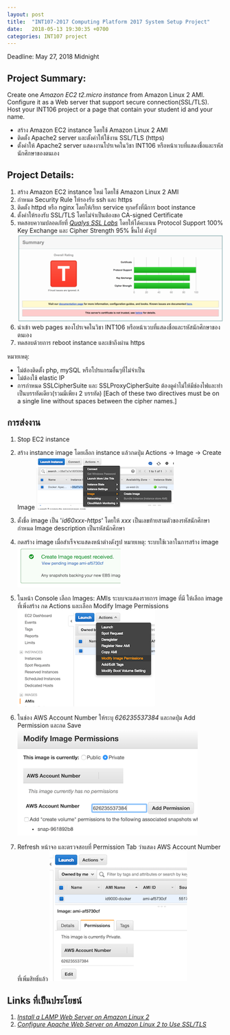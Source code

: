 ```yaml
---
layout: post
title:  "INT107-2017 Computing Platform 2017 System Setup Project"
date:   2018-05-13 19:30:35 +0700
categories: INT107 project
---
```


Deadline: May 27, 2018 Midnight

## Project Summary:

Create one _Amazon EC2 t2.micro instance_ from Amazon Linux 2 AMI. Configure it as a Web server that support secure connection(SSL/TLS). Host your INT106 project or a page that contain your student id and your name.

- สร้าง Amazon EC2 instance โดยใช้ Amazon Linux 2 AMI   
- ติดตั้ง Apache2 server และตั้งค่าให้ใช้งาน SSL/TLS (https)
- ตั้งค่าให้ Apache2 server แสดงงานโปรเจคในวิชา INT106 หรือหน้าเวบที่แสดงชื่อและรหัสนักศึกษาของตนเอง

## Project Details:

1. สร้าง Amazon EC2 instance ใหม่ โดยใช้ Amazon Linux 2 AMI
2. กำหนด Security Rule ให้รองรับ ssh และ https
3. ติดตั้ง httpd หรือ nginx โดยให้เรียก service ทุกครั้งที่มีการ boot instance
4. ตั้งค่าให้รองรับ SSL/TLS โดยไม่จำเป็นต้องขอ CA-signed Certificate
5. ทดสอบความปลอดภัยที่ [_Qualys SSL Labs_][Qualys-test] โดยให้ได้คะแนน Protocol Support 100% Key Exchange และ Cipher Strength 95% ขึ้นไป ดังรูป
		![Image][Qualys-Result]
6. นำเข้า web pages ของโปรเจคในวิชา INT106 หรือหน้าเวบที่แสดงชื่อและรหัสนักศึกษาของตนเอง
7. ทดสอบด้วยการ reboot instance และเข้าถึงผ่าน https

หมายเหตุ:
* ไม่ต้องติดตั้ง php, mySQL หรือโปรแกรมอื่นๆที่ไม่จำเป็น
* ไม่ต้องใช้ elastic IP
* การกำหนด SSLCipherSuite และ SSLProxyCipherSuite ต้องดูค่าไม่ให้มีช่องไฟและทำเป็นบรรทัดเดียว(รวมมีเพียง 2 บรรทัด) [Each of these two directives must be on a single line without spaces between the cipher names.]

## การส่งงาน
1. Stop EC2 instance
2. สร้าง instance image โดยเลือก instance แล้วกดปุ่ม Actions -> Image -> Create Image
		![Image][AWS-createimage1]  

3. ตั้งชื่อ image เป็น '_id60xxx-https_' โดยให้ _xxx_ เป็นเลขท้ายสามตัวของรหัสนักศึกษา กำหนด Image description เป็นรหัสนักศึกษา   

4. กดสร้าง image เมื่อสำเร็จจะแสดงหน้าต่างดังรูป หมายเหตุ: ระบบใช้เวลาในการสร้าง image 
		![Image][AWS-createimage3]  

5. ในหน้า Console เลือก Images: AMIs ระบบจะแสดงรายการ image ที่มี ให้เลือก image ที่เพิ่งสร้าง กด Actions และเลือก Modify Image Permissions   
		![Image][AWS-createimage4]  

6. ในช่อง AWS Account Number ให้ระบุ _626235537384_ และกดปุ่ม Add Permission และกด Save  
		![Image][AWS-createimage5]  

7. Refresh หน้าจอ และตรวจสอบที่ Permission Tab ว่าแสดง AWS Account Number ที่เพิ่มสิทธิ์แล้ว
		![Image][AWS-createimage6]  


## Links ที่เป็นประโยชน์
1. [_Install a LAMP Web Server on Amazon Linux 2_][AWS-LAMP-Tutorial]
2. [_Configure Apache Web Server on Amazon Linux 2 to Use SSL/TLS_][AWS-TSL-Tutorial]

[Qualys-test]: https://www.ssllabs.com/ssltest/analyze.html
[AWS-LAMP-Tutorial]: https://docs.aws.amazon.com/AWSEC2/latest/UserGuide/ec2-lamp-amazon-linux-2.html
[AWS-TSL-Tutorial]: https://docs.aws.amazon.com/AWSEC2/latest/UserGuide/SSL-on-an-instance.html

[Qualys-Result]: /assets/2017_INT107_Project_AWS_create_image1_small.png
[AWS-createimage1]: /assets/2016_INT107_Project_AWS_create_image1.png
[AWS-createimage2]: /assets/2016_INT107_Project_AWS_create_image2.png
[AWS-createimage3]: /assets/2016_INT107_Project_AWS_create_image3.png
[AWS-createimage4]: /assets/2016_INT107_Project_AWS_create_image4.png
[AWS-createimage5]: /assets/2016_INT107_Project_AWS_create_image5.png
[AWS-createimage6]: /assets/2016_INT107_Project_AWS_create_image6.png

